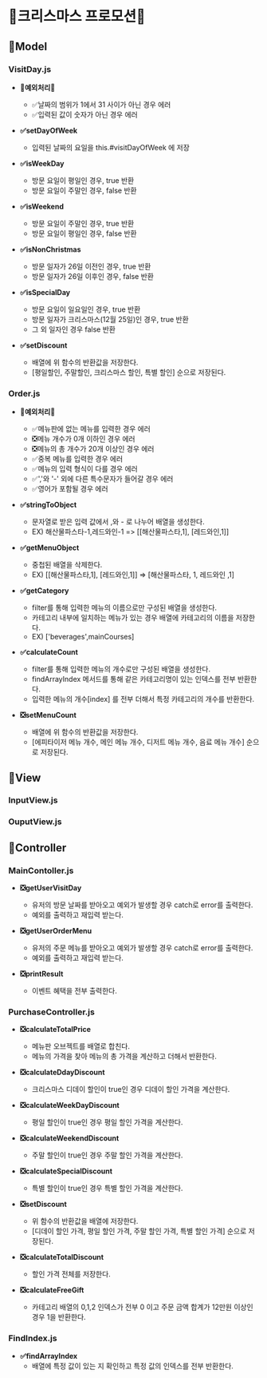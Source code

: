 # 🎄크리스마스 프로모션🎄

## 🔺Model

### VisitDay.js
- **🚫예외처리🚫**
  - ✅날짜의 범위가 1에서 31 사이가 아닌 경우 에러
  - ✅입력된 값이 숫자가 아닌 경우 에러

- **✅setDayOfWeek**
  - 입력된 날짜의 요일을 this.#visitDayOfWeek 에 저장

- **✅isWeekDay**
  - 방문 요일이 평일인 경우, true 반환
  - 방문 요일이 주말인 경우, false 반환

- **✅isWeekend**
  - 방문 요일이 주말인 경우, true 반환
  - 방문 요일이 평일인 경우, false 반환

- **✅isNonChristmas**
  - 방문 일자가 26일 이전인 경우, true 반환
  - 방문 일자가 26일 이후인 경우, false 반환

- **✅isSpecialDay**
  - 방문 요일이 일요일인 경우, true 반환
  - 방문 일자가 크리스마스(12월 25일)인 경우, true 반환
  - 그 외 일자인 경우 false 반환

- **✅setDiscount**
  - 배열에 위 함수의 반환값을 저장한다.
  - [평일할인, 주말할인, 크리스마스 할인, 특별 할인] 순으로 저장된다.

### Order.js
- **🚫예외처리🚫**
  - ✅메뉴판에 없는 메뉴를 입력한 경우 에러
  - ❎메뉴 개수가 0개 이하인 경우 에러
  - ❎메뉴의 총 개수가 20개 이상인 경우 에러
  - ✅중복 메뉴를 입력한 경우 에러
  - ✅메뉴의 입력 형식이 다를 경우 에러
  - ✅','와 '-' 외에 다른 특수문자가 들어갈 경우 에러
  - ✅영어가 포함될 경우 에러

- **✅stringToObject**
  - 문자열로 받은 입력 값에서 ,와 - 로 나누어 배열을 생성한다.
  - EX) 해산물파스타-1,레드와인-1 => [[해산물파스타,1], [레드와인,1]]

- **✅getMenuObject**
  - 중첩된 배열을 삭제한다.
  - EX) [[해산물파스타,1], [레드와인,1]] => [해산물파스타, 1, 레드와인 ,1]

- **✅getCategory**
  - filter를 통해 입력한 메뉴의 이름으로만 구성된 배열을 생성한다.
  - 카테고리 내부에 일치하는 메뉴가 있는 경우 배열에 카테고리의 이름을 저장한다.
  - EX) ['beverages',mainCourses]

- **✅calculateCount**
  - filter를 통해 입력한 메뉴의 개수로만 구성된 배열을 생성한다.
  - findArrayIndex 메서드를 통해 같은 카테고리명이 있는 인덱스를 전부 반환한다.
  - 입력한 메뉴의 개수[index] 를 전부 더해서 특정 카테고리의 개수를 반환한다.

- **❎setMenuCount**
  - 배열에 위 함수의 반환값을 저장한다.
  - [에피타이저 메뉴 개수, 메인 메뉴 개수, 디저트 메뉴 개수, 음료 메뉴 개수] 순으로 저장된다.

## 🔺View

### InputView.js

### OuputView.js

## 🔺Controller

### MainContoller.js
- **❎getUserVisitDay**
  - 유저의 방문 날짜를 받아오고 예외가 발생할 경우 catch로 error를 출력한다.
  - 예외를 출력하고 재입력 받는다.

- **❎getUserOrderMenu**
  - 유저의 주문 메뉴를 받아오고 예외가 발생할 경우 catch로 error를 출력한다.
  - 예외를 출력하고 재입력 받는다.

- **❎printResult**
  - 이벤트 혜택을 전부 출력한다.

### PurchaseController.js
- **❎calculateTotalPrice**
  - 메뉴판 오브젝트를 배열로 합친다.
  - 메뉴의 가격을 찾아 메뉴의 총 가격을 계산하고 더해서 반환한다.

- **❎calculateDdayDiscount**
  - 크리스마스 디데이 할인이 true인 경우 디데이 할인 가격을 계산한다.

- **❎calculateWeekDayDiscount**
  - 평일 할인이 true인 경우 평일 할인 가격을 계산한다.

- **❎calculateWeekendDiscount**
  - 주말 할인이 true인 경우 주말 할인 가격을 계산한다.

- **❎calculateSpecialDiscount**
  - 특별 할인이 true인 경우 특별 할인 가격을 계산한다.

- **❎setDiscount**
  - 위 함수의 반환값을 배열에 저장한다.
  - [디데이 할인 가격, 평일 할인 가격, 주말 할인 가격, 특별 할인 가격] 순으로 저장된다.

- **❎calculateTotalDiscount**
  - 할인 가격 전체를 저장한다.

- **❎calculateFreeGift**
  - 카테고리 배열의 0,1,2 인덱스가 전부 0 이고 주문 금액 합계가 12만원 이상인 경우 1을 반환한다.

### FindIndex.js
- **✅findArrayIndex**
  - 배열에 특정 값이 있는 지 확인하고 특정 값의 인덱스를 전부 반환한다.